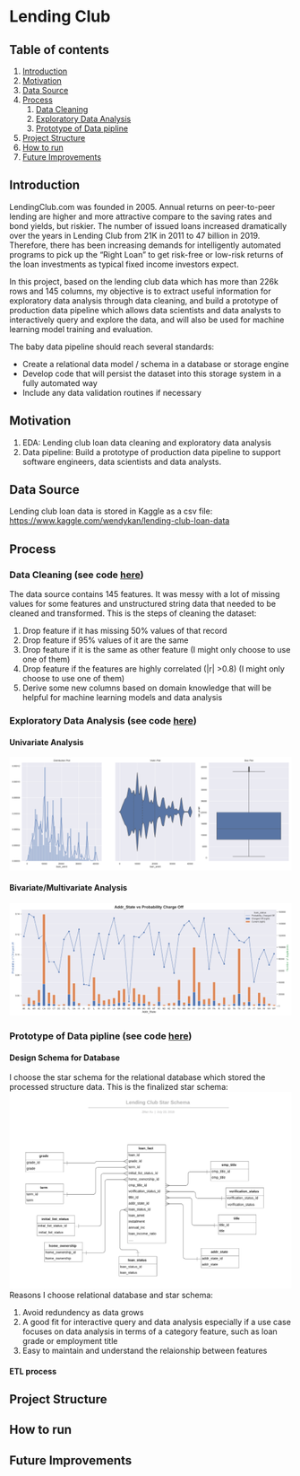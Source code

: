 # Lending Club


## Table of contents
1. [Introduction](#Introduction)
2. [Motivation](#Motivation)
3. [Data Source](#Data-Source)
4. [Process](#Process)
    1. [Data Cleaning](#Data-Cleaning-see-code-here)
    2. [Exploratory Data Analysis](#Exploratory-Data-Analysis-see-code-here)
    3. [Prototype of Data pipline](#Prototype-of-Data-pipline-see-code-here) 
5. [Project Structure](#Project-Structure)
6. [How to run](#How-to-run)
7. [Future Improvements](#Future-Improvements)


## Introduction
LendingClub.com was founded in 2005. Annual returns on peer-to-peer lending are higher and more attractive compare to the saving rates and bond yields, but riskier. The number of issued loans increased dramatically over the years in Lending Club from 21K in 2011 to 47 billion in 2019. Therefore, there has been increasing demands for intelligently automated programs to pick up the “Right Loan” to get risk-free or low-risk returns of the loan investments as typical fixed income investors expect. 

In this project, based on the lending club data which has more than 226k rows and 145 columns, my objective is to extract useful information for exploratory data analysis through data cleaning, and build a prototype of production data pipeline which allows data scientists and data analysts to interactively query and explore the data, and will also be used for machine learning model training and evaluation.

The baby data pipeline should reach several standards:
- Create a relational data model / schema in a database or storage engine
- Develop code that will persist the dataset into this storage system in a fully automated way
- Include any data validation routines if necessary


## Motivation
 1. EDA: Lending club loan data cleaning and exploratory data analysis
 2. Data pipeline: Build a prototype of production data pipeline to support software engineers, data scientists and data analysts.


## Data Source
Lending club loan data is stored in Kaggle as a csv file: https://www.kaggle.com/wendykan/lending-club-loan-data


## Process
### Data Cleaning (see code [here](sc/python/data_cleaning.py))
The data source contains 145 features. It was messy with a lot of missing values for some features and unstructured string data that needed to be cleaned and transformed.
This is the steps of cleaning the dataset:
 1. Drop feature if it has missing 50% values of that record
 2. Drop feature if 95% values of it are the same
 3. Drop feature if it is the same as other feature (I might only choose to use one of them)
 4. Drop feature if the features are highly correlated (|r| >0.8) (I might only choose to use one of them)
 5. Derive some new columns based on domain knowledge that will be helpful for machine learning models and data analysis

### Exploratory Data Analysis (see code [here](sc/python/exploratory_data_analysis.py))
#### Univariate Analysis
![Image description](docs/uni_analysis.png)

#### Bivariate/Multivariate Analysis
![Image description](docs/binary_analysis.png)

### Prototype of Data pipline (see code [here](sc/python/build_database.py))
#### Design Schema for Database
I choose the star schema for the relational database which stored the processed structure data.
This is the finalized star schema:
![Image description](docs/LendingClubStarSchema.png)
Reasons I choose relational database and star schema:
 1. Avoid redundency as data grows
 2. A good fit for interactive query and data analysis especially if a use case focuses on data analysis in terms of a category feature, such as loan grade or employment title
 3. Easy to maintain and understand the relaionship between features
 
#### ETL process


## Project Structure


## How to run


## Future Improvements

